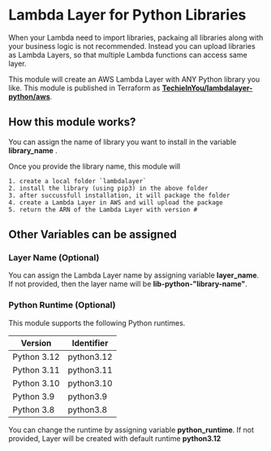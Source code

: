 # Lambda Layer for Python Libraries
When your Lambda need to import libraries, packaing all libraries along with your business logic is not recommended.  Instead you can upload libraries as Lambda Layers, so that multiple Lambda functions can access same layer.  

This module will create an AWS Lambda Layer with ANY Python library you like.   This module is published in Terraform as [**TechieInYou/lambdalayer-python/aws**](https://registry.terraform.io/modules/techieinyou/lambdalayer-python/aws/latest). 

## How this module works?
You can assign the name of library you want to install in the variable __library_name__ .  

Once you provide the library name, this module will

    1. create a local folder `lambdalayer` 
    2. install the library (using pip3) in the above folder
    3. after succussfull installation, it will package the folder
    4. create a Lambda Layer in AWS and will upload the package
    5. return the ARN of the Lambda Layer with version #


## Other Variables can be assigned 

### Layer Name (Optional)
You can assign the Lambda Layer name by assigning variable __layer_name__.  If not provided, then the layer name will be **lib-python-"library-name"**.  


### Python Runtime (Optional)
This module supports the following Python runtimes.  

| Version       | Identifier |	
|---------------|----------- |
| Python 3.12   | python3.12 |
| Python 3.11   | python3.11 |
| Python 3.10   | python3.10 |
| Python 3.9    | python3.9  |
| Python 3.8    | python3.8  |

You can change the runtime by assigning variable __python_runtime__.  If not provided, Layer will be created with default runtime __python3.12__